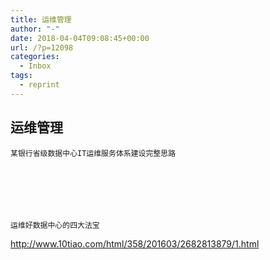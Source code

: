 ```yaml
---
title: 运维管理
author: "-"
date: 2018-04-04T09:08:45+00:00
url: /?p=12098
categories:
  - Inbox
tags:
  - reprint
---
```

## 运维管理

  
    某银行省级数据中心IT运维服务体系建设完整思路
  





  
    运维好数据中心的四大法宝
  



  
http://www.10tiao.com/html/358/201603/2682813879/1.html